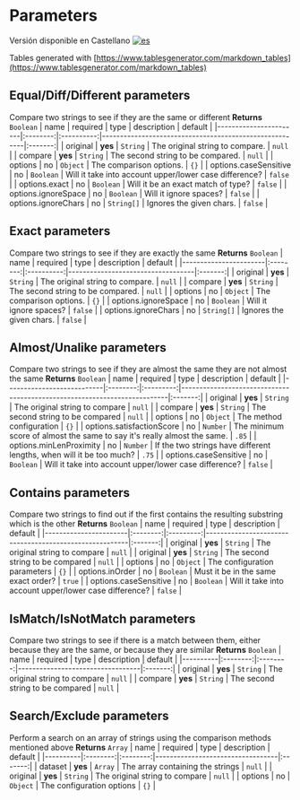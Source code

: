 # Parameters #
Versión disponible en Castellano [![es](https://img.shields.io/badge/lang-es-red.svg)](/doc/es/parameters.md)

Tables generated with [https://www.tablesgenerator.com/markdown_tables](https://www.tablesgenerator.com/markdown_tables)

## Equal/Diff/Different parameters
Compare two strings to see if they are the same or different
**Returns** `Boolean`
| name                  | required |    type    | description                                            | default |
|-----------------------|:--------:|:----------:|--------------------------------------------------------|:-------:|
| original              |  **yes** |  `String`  | The original string to compare.                        |  `null` |
| compare               |  **yes** |  `String`  | The second string to be compared.                      |  `null` |
| options               |    no    |  `Object`  | The comparison options.                                |   `{}`  |
| options.caseSensitive |    no    |  `Boolean` | Will it take into account upper/lower case difference? | `false` |
| options.exact         |    no    |  `Boolean` | Will it be an exact match of type?                     | `false` |
| options.ignoreSpace   |    no    |  `Boolean` | Will it ignore spaces?                                 | `false` |
| options.ignoreChars   |    no    | `String[]` | Ignores the given chars.                               | `false` |

## Exact parameters
Compare two strings to see if they are exactly the same
**Returns** `Boolean`
| name                  | required |    type    | description                       | default |
|-----------------------|:--------:|:----------:|-----------------------------------|:-------:|
| original              |  **yes** |  `String`  | The original string to compare.   |  `null` |
| compare               |  **yes** |  `String`  | The second string to be compared. |  `null` |
| options               |    no    |  `Object`  | The comparison options.           |   `{}`  |
| options.ignoreSpace   |    no    |  `Boolean` | Will it ignore spaces?            | `false` |
| options.ignoreChars   |    no    | `String[]` | Ignores the given chars.          | `false` |

## Almost/Unalike parameters
Compare two strings to see if they are almost the same they are not almost the same
**Returns** `Boolean`
| name                      | required |    type   | description                                                              | default |
|---------------------------|:--------:|:---------:|--------------------------------------------------------------------------|:-------:|
| original                  |  **yes** |  `String` | The original string to compare                                           |  `null` |
| compare                   |  **yes** |  `String` | The second string to be compared                                         |  `null` |
| options                   |    no    |  `Object` | The method configuration                                                 |   `{}`  |
| options.satisfactionScore |    no    |  `Number` | The minimum score of almost the same to say it's really almost the same. |  `.85`  |
| options.minLenProximity   |    no    |  `Number` | If the two strings have different lengths, when will it be too much?     |   `.75`  |
| options.caseSensitive     |    no    | `Boolean` | Will it take into account upper/lower case difference?                   | `false` |

## Contains parameters
Compare two strings to find out if the first contains the resulting substring which is the other
**Returns** `Boolean`
| name                  | required |    type   | description                                            | default |
|-----------------------|:--------:|:---------:|--------------------------------------------------------|:-------:|
| original              |  **yes** |  `String` | The original string to compare                         |  `null` |
| original              |  **yes** |  `String` | The second string to be compared                       |  `null` |
| options               |    no    |  `Object` | The configuration parameters                           |   `{}`  |
| options.inOrder       |    no    | `Boolean` | Must it be in the same exact order?                    |  `true` |
| options.caseSensitive |    no    | `Boolean` | Will it take into account upper/lower case difference? | `false` |

## IsMatch/IsNotMatch parameters
Compare two strings to see if there is a match between them, either because they are the same, or because they are similar
**Returns** `Boolean`
| name     | required |   type   | description                      | default |
|----------|:--------:|:--------:|----------------------------------|:-------:|
| original |  **yes** | `String` | The original string to compare   |  `null` |
| compare  |  **yes** | `String` | The second string to be compared |  `null` |

## Search/Exclude parameters
Perform a search on an array of strings using the comparison methods mentioned above
**Returns** `Array`
| name     | required |   type   | description                      | default |
|----------|:--------:|:--------:|----------------------------------|:-------:|
| dataset  |  **yes** |  `Array` | The array containing the strings |  `null` |
| original |  **yes** | `String` | The original string to compare   |  `null` |
| options  |    no    | `Object` | The configuration options        |   `{}`  |